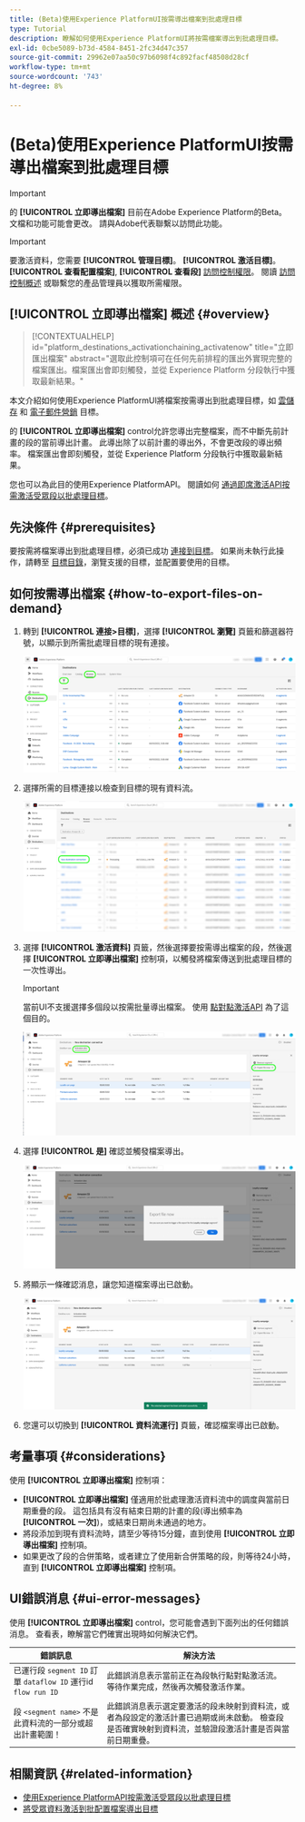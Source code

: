 ```yaml
---
title: (Beta)使用Experience PlatformUI按需導出檔案到批處理目標
type: Tutorial
description: 瞭解如何使用Experience PlatformUI將按需檔案導出到批處理目標。
exl-id: 0cbe5089-b73d-4584-8451-2fc34d47c357
source-git-commit: 29962e07aa50c97b6098f4c892facf48508d28cf
workflow-type: tm+mt
source-wordcount: '743'
ht-degree: 8%

---
```


# (Beta)使用Experience PlatformUI按需導出檔案到批處理目標

>[!IMPORTANT]
>
>的 **[!UICONTROL 立即導出檔案]** 目前在Adobe Experience Platform的Beta。 文檔和功能可能會更改。
>請與Adobe代表聯繫以訪問此功能。

>[!IMPORTANT]
> 
>要激活資料，您需要 **[!UICONTROL 管理目標]**。 **[!UICONTROL 激活目標]**。 **[!UICONTROL 查看配置檔案]**, **[!UICONTROL 查看段]** [訪問控制權限](/help/access-control/home.md#permissions)。 閱讀 [訪問控制概述](/help/access-control/ui/overview.md) 或聯繫您的產品管理員以獲取所需權限。

## **[!UICONTROL 立即導出檔案]** 概述 {#overview}

>[!CONTEXTUALHELP]
>id="platform_destinations_activationchaining_activatenow"
>title="立即匯出檔案"
>abstract="選取此控制項可在任何先前排程的匯出外實現完整的檔案匯出。檔案匯出會即刻觸發，並從 Experience Platform 分段執行中獲取最新結果。"

本文介紹如何使用Experience PlatformUI將檔案按需導出到批處理目標，如 [雲儲存](/help/destinations/catalog/cloud-storage/overview.md) 和 [電子郵件營銷](/help/destinations/catalog/email-marketing/overview.md) 目標。

的 **[!UICONTROL 立即導出檔案]** control允許您導出完整檔案，而不中斷先前計畫的段的當前導出計畫。 此導出除了以前計畫的導出外，不會更改段的導出頻率。 檔案匯出會即刻觸發，並從 Experience Platform 分段執行中獲取最新結果。

您也可以為此目的使用Experience PlatformAPI。 閱讀如何 [通過即席激活API按需激活受眾段以批處理目標](/help/destinations/api/ad-hoc-activation-api.md)。

## 先決條件 {#prerequisites}

要按需將檔案導出到批處理目標，必須已成功 [連接到目標](./connect-destination.md)。 如果尚未執行此操作，請轉至 [目標目錄](../catalog/overview.md)，瀏覽支援的目標，並配置要使用的目標。

## 如何按需導出檔案 {#how-to-export-files-on-demand}

1. 轉到 **[!UICONTROL 連接>目標]**，選擇 **[!UICONTROL 瀏覽]** 頁籤和篩選器符號，以顯示到所需批處理目標的現有連接。

   ![突出顯示如何進入瀏覽頁籤和篩選現有資料流的影像。](../assets/ui/activate-on-demand/browse-tab.png)

2. 選擇所需的目標連接以檢查到目標的現有資料流。

   ![突出顯示已過濾的資料流的影像。](../assets/ui/activate-on-demand/filtered-dataflow.png)

3. 選擇 **[!UICONTROL 激活資料]** 頁籤，然後選擇要按需導出檔案的段，然後選擇 **[!UICONTROL 立即導出檔案]** 控制項，以觸發將檔案傳送到批處理目標的一次性導出。

   >[!IMPORTANT]
   >
   >當前UI不支援選擇多個段以按需批量導出檔案。 使用 [點對點激活API](/help/destinations/api/ad-hoc-activation-api.md) 為了這個目的。

   ![突出顯示「立即導出檔案」按鈕的影像。](../assets/ui/activate-on-demand/activate-segment-on-demand.png)

4. 選擇 **[!UICONTROL 是]** 確認並觸發檔案導出。

   ![顯示「立即導出檔案」確認對話框的影像。](../assets/ui/activate-on-demand/confirm-activation.png)

5. 將顯示一條確認消息，讓您知道檔案導出已啟動。

   ![顯示確認成功即席激活的影像。](../assets/ui/activate-on-demand/ad-hoc-success.png)

6. 您還可以切換到 **[!UICONTROL 資料流運行]** 頁籤，確認檔案導出已啟動。

## 考量事項 {#considerations}

使用 **[!UICONTROL 立即導出檔案]** 控制項：

* **[!UICONTROL 立即導出檔案]** 僅適用於批處理激活資料流中的調度與當前日期重疊的段。 這包括具有沒有結束日期的計畫的段(導出頻率為 **[!UICONTROL 一次]**)，或結束日期尚未通過的地方。
* 將段添加到現有資料流時，請至少等待15分鐘，直到使用 **[!UICONTROL 立即導出檔案]** 控制項。
* 如果更改了段的合併策略，或者建立了使用新合併策略的段，則等待24小時，直到 **[!UICONTROL 立即導出檔案]** 控制項。

## UI錯誤消息 {#ui-error-messages}

使用 **[!UICONTROL 立即導出檔案]** control，您可能會遇到下面列出的任何錯誤消息。 查看表，瞭解當它們確實出現時如何解決它們。

| 錯誤訊息 | 解決方法 |
|---------|----------|
| 已運行段 `segment ID` 訂單 `dataflow ID` 運行id `flow run ID` | 此錯誤消息表示當前正在為段執行點對點激活流。 等待作業完成，然後再次觸發激活作業。 |
| 段 `<segment name>` 不是此資料流的一部分或超出計畫範圍！ | 此錯誤消息表示選定要激活的段未映射到資料流，或者為段設定的激活計畫已過期或尚未啟動。 檢查段是否確實映射到資料流，並驗證段激活計畫是否與當前日期重疊。 |

## 相關資訊 {#related-information}

* [使用Experience PlatformAPI按需激活受眾段以批處理目標](/help/destinations/api/ad-hoc-activation-api.md)
* [將受眾資料激活到批配置檔案導出目標](/help/destinations/ui/activate-batch-profile-destinations.md)
